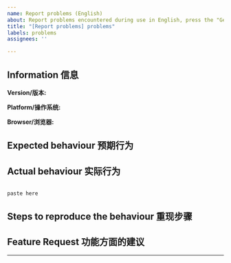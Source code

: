 ```yaml
---
name: Report problems (English)
about: Report problems encountered during use in English, press the "Get started" button to start submitting issues
title: "[Report problems] problems"
labels: problems
assignees: ''

---
```


<!--
Please confirm whether you have done the following:
Please make sure you have tried the following methods:
1. Read the README.md and the instructions carefully
2. Search all existing issues, whether open or close
3. Search    google.com
4. Go to the giiier chat room to view historical chat records and ask questions

If it still can't be solved, please issue.

    Please follow the template to create a new issue.
-->
## Information 信息

<!-- Version -->
**Version/版本:** 


<!-- Windows / macOS / Linux / Android / iOS -->
**Platform/操作系统:** 


<!-- Chrome / Safari / FireFox / ... -->
**Browser/浏览器:** 


## Expected behaviour 预期行为


## Actual behaviour 实际行为
<!--
Please give me the screenshots to locate the issue
Please paste the content that can be copied below, such as error reporting, to make it easier for others to search.
-->

```

paste here

```

## Steps to reproduce the behaviour 重现步骤


## Feature Request 功能方面的建议


<!--
If you have any ideas of the repo, please write down here and we can have a discussion
-->

---

<!--
Like the repo? Please consider starring the repo to support it! Your support is my biggest encouragement!
-->
